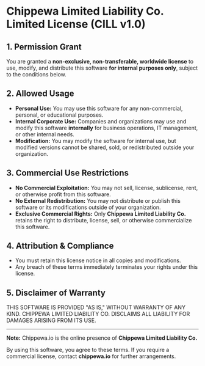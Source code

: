# Chippewa Limited Liability Co. Limited License (CILL v1.0)

## 1. Permission Grant
You are granted a **non-exclusive, non-transferable, worldwide license** to use, modify, and distribute this software **for internal purposes only**, subject to the conditions below.

## 2. Allowed Usage
- **Personal Use:** You may use this software for any non-commercial, personal, or educational purposes.
- **Internal Corporate Use:** Companies and organizations may use and modify this software **internally** for business operations, IT management, or other internal needs.
- **Modification:** You may modify the software for internal use, but modified versions cannot be shared, sold, or redistributed outside your organization.

## 3. Commercial Use Restrictions
- **No Commercial Exploitation:** You may not sell, license, sublicense, rent, or otherwise profit from this software.
- **No External Redistribution:** You may not distribute or publish this software or its modifications outside of your organization.
- **Exclusive Commercial Rights:** Only **Chippewa Limited Liability Co.** retains the right to distribute, license, sell, or otherwise commercialize this software.

## 4. Attribution & Compliance
- You must retain this license notice in all copies and modifications.
- Any breach of these terms immediately terminates your rights under this license.

## 5. Disclaimer of Warranty
THIS SOFTWARE IS PROVIDED "AS IS," WITHOUT WARRANTY OF ANY KIND. CHIPPEWA LIMITED LIABILITY CO. DISCLAIMS ALL LIABILITY FOR DAMAGES ARISING FROM ITS USE.

---

**Note:** Chippewa.io is the online presence of **Chippewa Limited Liability Co.**

By using this software, you agree to these terms. If you require a commercial license, contact **chippewa.io** for further arrangements.

